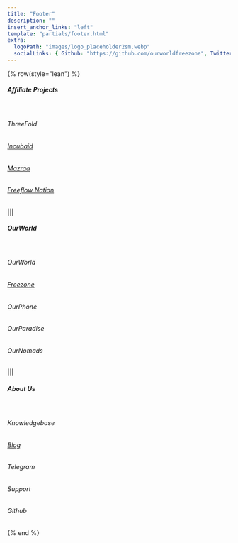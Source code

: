```yaml
---
title: "Footer"
description: ""
insert_anchor_links: "left"
template: "partials/footer.html"
extra:
  logoPath: "images/logo_placeholder2sm.webp"
  socialLinks: { Github: "https://github.com/ourworldfreezone", Twitter: "https://twitter.com/threefold_io", Telegram: "https://t.me/threefoldnews"  }
---
```


{% row(style="lean") %}

##### Affiliate Projects

<br>

<a onclick="window.open('https://threefold.io', '_blank')"><h6>ThreeFold</h6></a>

###### [Incubaid](https://manual.grid.tf/threefold_token/buy_sell_tft/buy_sell_tft.html)

###### [Mazraa](https://dashboard.grid.tf/)

###### [Freeflow Nation](https://manual.grid.tf/farmers/farmers.html)

|||

##### OurWorld

<br>

<a onclick="window.open('https://ourworld.tf', '_blank')"><h6>OurWorld</h6></a>

###### [Freezone](/)

<a onclick="window.open('https://ourphone.ourworld.tf/', '_blank')"><h6>OurPhone</h6></a>

<a onclick="window.open('https://ourparadise.ourworld.tf/', '_blank')"><h6>OurParadise</h6></a>

<a onclick="window.open('https://ournomads.ourworld.tf/', '_blank')"><h6>OurNomads</h6></a>


|||

##### About Us

<br>

<a onclick="window.open('https://ourworldfreezone.github.io/info_freezone/', '_blank')"><h6>Knowledgebase</h6></a>

###### [Blog](/blog)

<a onclick="window.open('https://t.me/threefoldnews', '_blank')"><h6>Telegram</h6></a>


<a onclick="window.open('https://threefoldfaq.crisp.help/en/', '_blank')"><h6>Support</h6></a>


<a onclick="window.open('https://github.com/ourworldfreezone', '_blank')"><h6>Github</h6></a>

{% end %}


<style>
  a {
cursor: pointer;

  }
  
  </style>